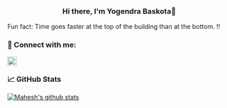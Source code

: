 
<h3 align="center">
Hi there, I'm Yogendra Baskota👋
</h3>

Fun fact: Time goes faster at the top of the building than at the bottom. !!

### 🤝 Connect with me:

<a href="https://www.linkedin.com/in/yogendrabaskota"><img align="left" src="https://raw.githubusercontent.com/yushi1007/yushi1007/main/images/linkedin.svg" alt="Yogendra Baskota| LinkedIn" width="21px"/></a>

</br>





### 📈 GitHub Stats 

[![Mahesh's github stats](https://github-readme-stats.vercel.app/api?username=yogendrabaskota)](https://github.com/yogendrabaskota)




